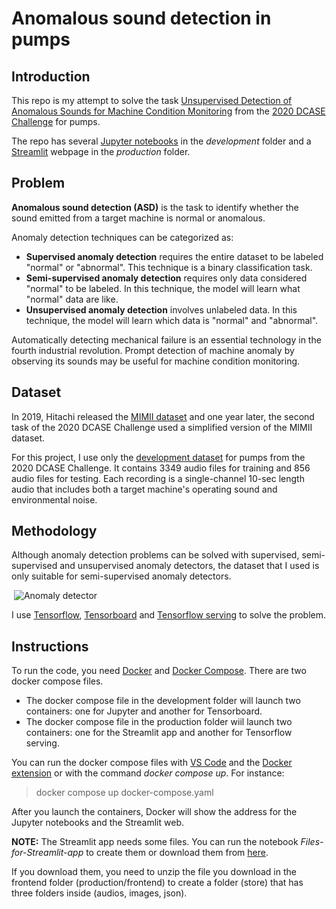 # Anomalous sound detection in pumps

## Introduction

This repo is my attempt to solve the task [Unsupervised Detection of Anomalous Sounds for Machine Condition Monitoring](http://dcase.community/challenge2020/task-unsupervised-detection-of-anomalous-sounds) from the [2020 DCASE Challenge](http://dcase.community/challenge2020/) for pumps.

The repo has several [Jupyter notebooks](https://jupyter.org) in the *development* folder and a [Streamlit](https://streamlit.io) webpage in the *production* folder.

## Problem

**Anomalous sound detection (ASD)** is the task to identify whether the sound emitted from a target machine is normal or anomalous.

Anomaly detection techniques can be categorized as:

- **Supervised anomaly detection** requires the entire dataset to be labeled "normal" or "abnormal". This technique is a binary classification task.
- **Semi-supervised anomaly detection** requires only data considered "normal" to be labeled. In this technique, the model will learn what "normal" data are like.
- **Unsupervised anomaly detection** involves unlabeled data. In this technique, the model will learn which data is "normal" and "abnormal".

Automatically detecting mechanical failure is an essential technology in the fourth industrial revolution. Prompt detection of machine anomaly by observing its sounds may be useful for machine condition monitoring.

## Dataset

In 2019, Hitachi released the [MIMII dataset](https://zenodo.org/record/3384388) and one year later, the second task of the 2020 DCASE Challenge used a simplified version of the MIMII dataset.

For this project, I use only the [development dataset](https://zenodo.org/record/3678171) for pumps from the 2020 DCASE Challenge. It contains 3349 audio files for training and 856 audio files for testing. Each recording is a single-channel 10-sec length audio that includes both a target machine's operating sound and environmental noise.

## Methodology

Although anomaly detection problems can be solved with supervised, semi-supervised and unsupervised anomaly detectors, the dataset that I used is only suitable for semi-supervised anomaly detectors.

 ![Anomaly detector](http://d33wubrfki0l68.cloudfront.net/268bbc4666654d6e5ef28c449067626fbfee7488/2ad7c/images/tasks/challenge2020/task2_unsupervised_detection_of_anomalous_sounds_for_machine_condition_monitoring_01.png)

I use [Tensorflow](https://www.tensorflow.org), [Tensorboard](https://www.tensorflow.org/tensorboard/) and [Tensorflow serving](https://www.tensorflow.org/tfx/guide/serving) to solve the problem.

## Instructions

To run the code, you need [Docker](https://www.docker.com/products/docker-desktop) and [Docker Compose](https://docs.docker.com/compose/install/). There are two docker compose files.

- The docker compose file in the development folder will launch two containers: one for Jupyter and another for Tensorboard.
- The docker compose file in the production folder wiil launch two containers: one for the Streamlit app and another for Tensorflow serving.

You can run the docker compose files with [VS Code](https://code.visualstudio.com) and the [Docker extension](https://marketplace.visualstudio.com/items?itemName=ms-azuretools.vscode-docker) or with the command *docker compose up*. For instance:
> docker compose up docker-compose.yaml

After you launch the containers, Docker will show the address for the Jupyter notebooks and the Streamlit web.

**NOTE:** The Streamlit app needs some files. You can run the notebook *Files-for-Streamlit-app* to create them or download them from [here](https://drive.google.com/file/d/1kCGUZY6ZG9asS1vIIKR88OTFa-RSZueZ/view?usp=sharing). 

If you download them, you need to unzip the file you download in the frontend folder (production/frontend) to create a folder (store) that has three folders inside (audios, images, json).
